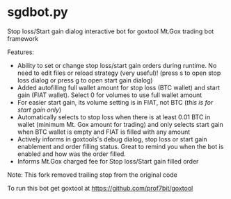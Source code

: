 sgdbot.py
=========

Stop loss/Start gain dialog interactive bot for goxtool Mt.Gox trading bot framework

Features:

- Ability to set or change stop loss/start gain orders during runtime. No need to edit files or reload strategy (very useful)! (press s to open stop loss dialog or press g to open start gain dialog)
- Added autofilling full wallet amount for stop loss (BTC wallet) and start gain (FIAT wallet). Select 0 for volumes to use full wallet amount
- For easier start gain, its volume setting is in FIAT, not BTC (_this is for start gain only_)
- Automatically selects to stop loss when there is at least 0.01 BTC in wallet (minimum Mt. Gox amount for trading) and only selects start gain when BTC wallet is empty and FIAT is filled with any amount
- Actively informs in goxtools's debug dialog, stop loss or start gain enablement and order filling status. Great to remind you when the bot is enabled and how was the order filled.
- Informs Mt.Gox charged fee for Stop loss/Start gain filled order

Note: This fork removed trailing stop from the original code

To run this bot get goxtool at https://github.com/prof7bit/goxtool
